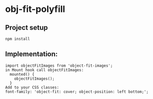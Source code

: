 # obj-fit-polyfill

## Project setup
```
npm install
```

## Implementation:
```
import objectFitImages from 'object-fit-images';
in Mount hook call objectFitImages:
  mounted() {
    objectFitImages();
  }
Add to your CSS classes:
font-family: 'object-fit: cover; object-position: left bottom;';
```


